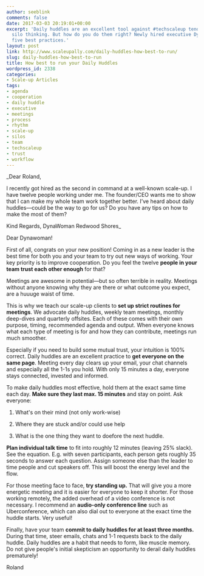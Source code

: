 ```yaml
---
author: seeblink
comments: false
date: 2017-03-03 20:19:01+00:00
excerpt: 'Daily huddles are an excellent tool against #techscaleup tendencies towards
  silo thinking. But how do you do them right? Newly hired executive Dynawoman learns
  five best practices.'
layout: post
link: http://www.scaleupally.com/daily-huddles-how-best-to-run/
slug: daily-huddles-how-best-to-run
title: How best to run your Daily Huddles
wordpress_id: 2338
categories:
- Scale-up Articles
tags:
- agenda
- cooperation
- daily huddle
- executive
- meetings
- process
- rhythm
- scale-up
- silos
- team
- techscaleup
- trust
- workflow
---
```


_Dear Roland,

I recently got hired as the second in command at a well-known scale-up. I have twelve people working under me. The founder/CEO wants me to show that I can make my whole team work together better. I’ve heard about daily huddles—could be the way to go for us? Do you have any tips on how to make the most of them?

Kind Regards,
DynaWoman
Redwood Shores_
<!-- more -->

Dear Dynawoman!

First of all, congrats on your new position! Coming in as a new leader is the best time for both you and your team to try out new ways of working. Your key priority is to improve cooperation. Do you feel the twelve **people in your team trust each other enough** for that?

Meetings are awesome in potential—but so often terrible in reality. Meetings without anyone knowing why they are there or what outcome you expect, are a huuuge waist of time.

This is why we teach our scale-up clients to **set up strict routines for meetings**. We advocate daily huddles, weekly team meetings, monthly deep-dives and quarterly offsites. Each of these comes with their own purpose, timing, recommended agenda and output. When everyone knows what each type of meeting is for and how they can contribute, meetings run much smoother.

Especially if you need to build some mutual trust, your intuition is 100% correct. Daily huddles are an excellent practice to **get everyone on the same page**. Meeting every day clears up your email, your chat channels and especially all the 1-1s you hold. With only 15 minutes a day, everyone stays connected, invested and informed.

To make daily huddles most effective, hold them at the exact same time each day. **Make sure they last max. 15 minutes** and stay on point. Ask everyone:





  1. What's on their mind (not only work-wise)


  2. Where they are stuck and/or could use help


  3. What is the one thing they want to doefore the next huddle.



**Plan individual talk time** to fit into roughly 12 minutes (leaving 25% slack). See the equation. E.g. with seven participants, each person gets roughly 35 seconds to answer each question. Assign someone else than the leader to time people and cut speakers off. This will boost the energy level and the flow.

For those meeting face to face, **try standing up.** That will give you a more energetic meeting and it is easier for everyone to keep it shorter. For those working remotely, the added overhead of a video conference is not necessary. I recommend an **audio-only conference line** such as Uberconference, which can also dial out to everyone at the exact time the huddle starts. Very useful!

Finally, have your team **commit to daily huddles for at least three months.** During that time, steer emails, chats and 1-1 requests back to the daily huddle. Daily huddles are a habit that needs to form, like muscle memory. Do not give people's initial skepticism an opportunity to derail daily huddles prematurely!

Roland
